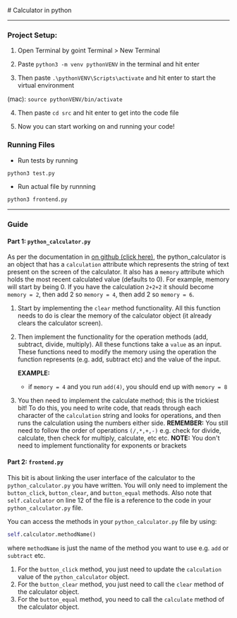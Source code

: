 # Calculator in python

---

### Project Setup: 

1. Open Terminal by goint Terminal > New Terminal

2. Paste `python3 -m venv pythonVENV` in the terminal and hit enter

3. Then paste `.\pythonVENV\Scripts\activate` and hit enter to start the virtual environment

(mac): `source pythonVENV/bin/activate`

4. Then paste `cd src` and hit enter to get into the code file

5. Now you can start working on and running your code!



### Running Files

- Run tests by running 

```bash
python3 test.py
```

- Run actual file by runnning

```bash
python3 frontend.py
```


---

### Guide

#### Part 1: `python_calculator.py`

As per the documentation in [on github (click here)](https://github.com/0xFadedd/python-calculator/tree/main/src), the python_calculator is an object that has a `calculation` attribute which represents the string of text present on the screen of the calculator. It also has a `memory` attribute which holds the most recent calculated value (defaults to 0). For example, memory will start by being 0. If you have the calculation `2+2+2` it should become `memory = 2`, then add 2 so `memory = 4`, then add 2 so `memory = 6`.  

1. Start by implementing the `clear` method functionality. All this function needs to do is clear the memory of the calculator object (it already clears the calculator screen).
2. Then implement the functionality for the operation methods (add, subtract, divide, multiply). All these functions take a `value` as an input. These functions need to modify the memory using the operation the function represents (e.g. add, subtract etc) and the value of the input.

    **EXAMPLE:**
    - if `memory = 4` and you run `add(4)`, you should end up with `memory = 8`

3. You then need to implement the calculate method; this is the trickiest bit!
To do this, you need to write code, that reads through each character of the `calculation` string and looks for operations, and then runs the calculation using the numbers either side. 
**REMEMBER:** You still need to follow the order of operations `(/,*,+,-)` e.g. check for divide, calculate, then check for multiply, calculate, etc etc. 
**NOTE:** You don't need to implement functionality for exponents or brackets


#### Part 2: `frontend.py`

This bit is about linking the user interface of the calculator to the `python_calculator.py` you have written. You will only need to implement the `button_click`, `button_clear`, and `button_equal` methods. Also note that `self.calculator` on line 12 of the file is a reference to the code in your `python_calculator.py` file. 

You can access the methods in your `python_calculator.py` file by using:
```python
self.calculator.methodName()
```
where `methodName` is just the name of the method you want to use e.g. `add` or `subtract` etc.

1. For the `button_click` method, you just need to update the `calculation` value of the `python_calculator` object.
2. For the `button_clear` method, you just need to call the `clear` method of the calculator object.
3. For the `button_equal` method, you need to call the `calculate` method of the calculator object.